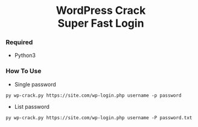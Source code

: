 <h1 align="center">WordPress Crack<br/>Super Fast Login</h1>

### Required
- Python3

### How To Use
- Single password
```
py wp-crack.py https://site.com/wp-login.php username -p password
```

- List password
```
py wp-crack.py https://site.com/wp-login.php username -P password.txt
```
